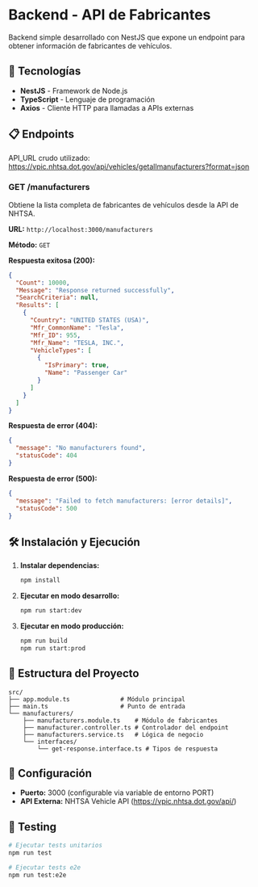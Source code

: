 # Backend - API de Fabricantes

Backend simple desarrollado con NestJS que expone un endpoint para obtener información de fabricantes de vehículos.

## 🚀 Tecnologías

- **NestJS** - Framework de Node.js
- **TypeScript** - Lenguaje de programación
- **Axios** - Cliente HTTP para llamadas a APIs externas

## 📋 Endpoints

API_URL crudo utilizado: https://vpic.nhtsa.dot.gov/api/vehicles/getallmanufacturers?format=json

### GET /manufacturers

Obtiene la lista completa de fabricantes de vehículos desde la API de NHTSA.

**URL:** `http://localhost:3000/manufacturers`

**Método:** `GET`

**Respuesta exitosa (200):**

```json
{
  "Count": 10000,
  "Message": "Response returned successfully",
  "SearchCriteria": null,
  "Results": [
    {
      "Country": "UNITED STATES (USA)",
      "Mfr_CommonName": "Tesla",
      "Mfr_ID": 955,
      "Mfr_Name": "TESLA, INC.",
      "VehicleTypes": [
        {
          "IsPrimary": true,
          "Name": "Passenger Car"
        }
      ]
    }
  ]
}
```

**Respuesta de error (404):**

```json
{
  "message": "No manufacturers found",
  "statusCode": 404
}
```

**Respuesta de error (500):**

```json
{
  "message": "Failed to fetch manufacturers: [error details]",
  "statusCode": 500
}
```

## 🛠️ Instalación y Ejecución

1. **Instalar dependencias:**

   ```bash
   npm install
   ```

2. **Ejecutar en modo desarrollo:**

   ```bash
   npm run start:dev
   ```

3. **Ejecutar en modo producción:**
   ```bash
   npm run build
   npm run start:prod
   ```

## 📁 Estructura del Proyecto

```
src/
├── app.module.ts              # Módulo principal
├── main.ts                    # Punto de entrada
└── manufacturers/
    ├── manufacturers.module.ts    # Módulo de fabricantes
    ├── manufacturer.controller.ts # Controlador del endpoint
    ├── manufacturers.service.ts   # Lógica de negocio
    └── interfaces/
        └── get-response.interface.ts # Tipos de respuesta
```

## 🔧 Configuración

- **Puerto:** 3000 (configurable via variable de entorno PORT)
- **API Externa:** NHTSA Vehicle API (https://vpic.nhtsa.dot.gov/api/)

## 🧪 Testing

```bash
# Ejecutar tests unitarios
npm run test

# Ejecutar tests e2e
npm run test:e2e
```
